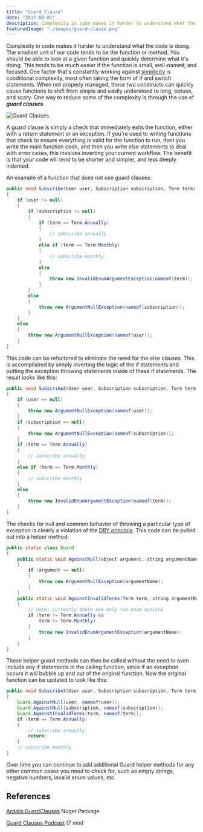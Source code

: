 ```yaml
---
title: "Guard Clause"
date: "2017-09-01"
description: Complexity in code makes it harder to understand what the code is doing. The smallest unit of our code tends to be the function or method.
featuredImage: "./images/guard-clause.png"
---
```


Complexity in code makes it harder to understand what the code is doing. The smallest unit of our code tends to be the function or method. You should be able to look at a given function and quickly determine what it's doing. This tends to be much easier if the function is small, well-named, and focused. One factor that's constantly working against [simplicity](/values/simplicity/) is conditional complexity, most often taking the form of if and switch statements. When not properly managed, these two constructs can quickly cause functions to shift from simple and easily understood to long, obtuse, and scary. One way to reduce some of the complexity is through the use of _**guard clauses**_.

![Guard Clauses](images/GuardClauses-201x300.jpg)

A guard clause is simply a check that immediately exits the function, either with a return statement or an exception. If you're used to writing functions that check to ensure everything is valid for the function to run, then you write the main function code, and then you write else statements to deal with error cases, this involves inverting your current workflow. The benefit is that your code will tend to be shorter and simpler, and less deeply indented.

An example of a function that does not use guard clauses:

```java
public void Subscribe(User user, Subscription subscription, Term term)
{
    if (user != null)
    {
        if (subscription != null)
        {
            if (term == Term.Annually)
            {
                // subscribe annually
            }
            else if (term == Term.Monthly)
            {
                // subscribe monthly
            }
            else
            {
                throw new InvalidEnumArgumentException(nameof(term));
            }
        }
        else
        {
            throw new ArgumentNullException(nameof(subscription));
        }
    }
    else
    {
        throw new ArgumentNullException(nameof(user));
    }
}
```

This code can be refactored to eliminate the need for the else clauses. This is accomplished by simply inverting the logic of the if statements and putting the exception throwing statements inside of these if statements. The result looks like this:

```java
public void Subscribe2(User user, Subscription subscription, Term term)
{
    if (user == null)
    {
        throw new ArgumentNullException(nameof(user));
    }
    if (subscription == null)
    {
        throw new ArgumentNullException(nameof(subscription));
    }
    if (term == Term.Annually)
    {
        // subscribe annually
    }
    else if (term == Term.Monthly)
    {
        // subscribe monthly
    }
    else
    {
        throw new InvalidEnumArgumentException(nameof(term));
    }
}
```

The checks for null and common behavior of throwing a particular type of exception is clearly a violation of the [DRY principle](/principles/dont-repeat-yourself). This code can be pulled out into a helper method:

```java
public static class Guard
{
    public static void AgainstNull(object argument, string argumentName)
    {
        if (argument == null)
        {
            throw new ArgumentNullException(argumentName);
        }
    }
    public static void AgainstInvalidTerms(Term term, string argumentName)
    {
        // note: currently there are only two enum options
        if (term != Term.Annually &&
            term != Term.Monthly)
        {
            throw new InvalidEnumArgumentException(argumentName);
        }
    }
}
```

These helper guard methods can then be called without the need to even include any if statements in the calling function, since if an exception occurs it will bubble up and out of the original function. Now the original function can be updated to look like this:

```java
public void Subscribe3(User user, Subscription subscription, Term term)
{
    Guard.AgainstNull(user, nameof(user));
    Guard.AgainstNull(subscription, nameof(subscription));
    Guard.AgainstInvalidTerms(term, nameof(term));
    if (term == Term.Annually)
    {
        // subscribe annually
        return;
    }
    // subscribe monthly
}
```

Over time you can continue to add additional Guard helper methods for any other common cases you need to check for, such as empty strings, negative numbers, invalid enum values, etc.

## References

[Ardalis.GuardClauses](https://www.nuget.org/packages/Ardalis.GuardClauses) Nuget Package

[Guard Clauses Podcast](http://www.weeklydevtips.com/004) (7 min)
